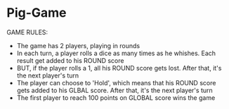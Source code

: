 # Pig-Game
GAME RULES:  
- The game has 2 players, playing in rounds 
- In each turn, a player rolls a dice as many times as he whishes. Each result get added to his ROUND score 
- BUT, if the player rolls a 1, all his ROUND score gets lost. After that, it's the next player's turn 
- The player can choose to 'Hold', which means that his ROUND score gets added to his GLBAL score. After that, it's the next player's turn 
- The first player to reach 100 points on GLOBAL score wins the game
